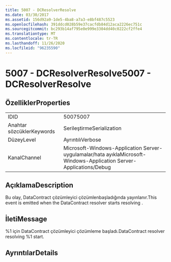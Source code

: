 ```yaml
---
title: 5007 - DCResolverResolve
ms.date: 03/30/2017
ms.assetid: 156d92a9-1de5-4ba8-a7a3-e8bf487c5523
ms.openlocfilehash: 391ddcd028b59e37cacfdb84d12aca2226ec751c
ms.sourcegitcommit: bc293b14af795e0e999e3304dd40c0222cf2ffe4
ms.translationtype: MT
ms.contentlocale: tr-TR
ms.lasthandoff: 11/26/2020
ms.locfileid: "96235590"
---
```

# <a name="5007---dcresolverresolve"></a><span data-ttu-id="31264-102">5007 - DCResolverResolve</span><span class="sxs-lookup"><span data-stu-id="31264-102">5007 - DCResolverResolve</span></span>

## <a name="properties"></a><span data-ttu-id="31264-103">Özellikler</span><span class="sxs-lookup"><span data-stu-id="31264-103">Properties</span></span>  
  
|||  
|-|-|  
|<span data-ttu-id="31264-104">ID</span><span class="sxs-lookup"><span data-stu-id="31264-104">ID</span></span>|<span data-ttu-id="31264-105">5007</span><span class="sxs-lookup"><span data-stu-id="31264-105">5007</span></span>|  
|<span data-ttu-id="31264-106">Anahtar sözcükler</span><span class="sxs-lookup"><span data-stu-id="31264-106">Keywords</span></span>|<span data-ttu-id="31264-107">Serileştirme</span><span class="sxs-lookup"><span data-stu-id="31264-107">Serialization</span></span>|  
|<span data-ttu-id="31264-108">Düzey</span><span class="sxs-lookup"><span data-stu-id="31264-108">Level</span></span>|<span data-ttu-id="31264-109">Ayrıntılı</span><span class="sxs-lookup"><span data-stu-id="31264-109">Verbose</span></span>|  
|<span data-ttu-id="31264-110">Kanal</span><span class="sxs-lookup"><span data-stu-id="31264-110">Channel</span></span>|<span data-ttu-id="31264-111">Microsoft-Windows-Application Server-uygulamalar/hata ayıkla</span><span class="sxs-lookup"><span data-stu-id="31264-111">Microsoft-Windows-Application Server-Applications/Debug</span></span>|  
  
## <a name="description"></a><span data-ttu-id="31264-112">Açıklama</span><span class="sxs-lookup"><span data-stu-id="31264-112">Description</span></span>  

 <span data-ttu-id="31264-113">Bu olay, DataContract çözümleyici çözümlenbaşladığında yayınlanır.</span><span class="sxs-lookup"><span data-stu-id="31264-113">This event is emitted when the DataContract resolver starts resolving .</span></span>  
  
## <a name="message"></a><span data-ttu-id="31264-114">İleti</span><span class="sxs-lookup"><span data-stu-id="31264-114">Message</span></span>  

 <span data-ttu-id="31264-115">%1 için DataContract çözümleyici çözümleme başladı.</span><span class="sxs-lookup"><span data-stu-id="31264-115">DataContract resolver resolving %1 start.</span></span>  
  
## <a name="details"></a><span data-ttu-id="31264-116">Ayrıntılar</span><span class="sxs-lookup"><span data-stu-id="31264-116">Details</span></span>
